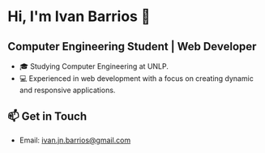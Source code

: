 # Hi, I'm Ivan Barrios 👋

## Computer Engineering Student | Web Developer

- 🎓 Studying Computer Engineering at UNLP.
- 💻 Experienced in web development with a focus on creating dynamic and responsive applications.

## 📫 Get in Touch

- Email: ivan.jn.barrios@gmail.com

